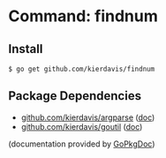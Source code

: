 Command: findnum
================



Install
-------

    $ go get github.com/kierdavis/findnum

Package Dependencies
--------------------

* [github.com/kierdavis/argparse](https://github.com/kierdavis/argparse) ([doc](http://gopkgdoc.appspot.com/pkg/github.com/kierdavis/argparse))
* [github.com/kierdavis/goutil](https://github.com/kierdavis/goutil) ([doc](http://gopkgdoc.appspot.com/pkg/github.com/kierdavis/goutil))

(documentation provided by [GoPkgDoc](http://gopkgdoc.appspot.com/index))

